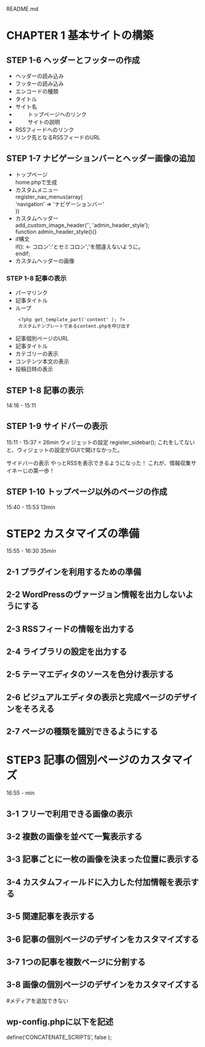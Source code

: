 README.md

# CHAPTER 1 基本サイトの構築
## STEP 1-6 ヘッダーとフッターの作成

 - <?php get_header(); ?>  
	ヘッダーの読み込み
 - <?php get_footer(); ?>  
	フッターの読み込み
 - <?php bloginfo('charset'); ?>  
	エンコードの種類
 - <?php bloginfo('name'); ?>  
	タイトル
 - <?php wp_title(); ?>  
	サイト名
 - <?php echo home_url(); ?>　　
	トップページへのリンク
 - <?php bloginfo('description' ); ?>　　
	サイトの説明
 - <?php bloginfo('rss2_url' ); ?>
	RSSフィードへのリンク
 - <?php bloginfo('template_url' ); ?>
	リンク先となるRSSフィードのURL

## STEP 1-7 ナビゲーションバーとヘッダー画像の追加
 - トップページ  
	home.phpで生成
 - カスタムメニュー  
	register_nav_menus(array(  
	'navigation' => 'ナビゲーションバー'  
	))
 - カスタムヘッダー  
	add_custom_image_header('', 'admin_header_style');  
	function admin_header_style(){}
 - if構文  
	if(): <- コロン':'とセミコロン';'を間違えないように。  
	endif;  
 - <?php  header_image();  ?>  
	カスタムヘッダーの画像

### STEP 1-8 記事の表示
 - <?php the_permalink(); ?>  
	パーマリンク
 - <?php the_title(); ?>  
	記事タイトル
 - ループ  
	<?php  if(have_posts()): while (have_posts()): the_post(); ?>  
		<?php get_template_part('content' ); ?>  
		カスタムテンプレートであるcontent.phpを呼び出す  
	<?php endwhile; endif; ?>  
 - 記事個別ページのURL  
	<?php the_permalink(); ?>
 - 記事タイトル  
 	<?php the_title(); ?>
 - カテゴリーの表示  
	<?php hte_category(''); ?>
 - コンテンツ本文の表示  
	<?php the_content( ); ?>
 - 投稿日時の表示  
	<?php get_the_date(); ?>

## STEP 1-8 記事の表示
14:16 - 15:11

## STEP 1-9 サイドバーの表示
15:11 - 15:37 = 26min
ウィジェットの設定
register_sidebar();
これをしてないと、ウィジェットの設定がGUIで開けなかった。

サイドバーの表示
やっとRSSを表示できるようになった！
これが、情報収集サイネーじの第一歩！

## STEP 1-10 トップページ以外のページの作成
15:40 - 15:53 13min

# STEP2 カスタマイズの準備
15:55 - 16:30 35min

## 2-1 プラグインを利用するための準備
## 2-2 WordPressのヴァージョン情報を出力しないようにする
## 2-3 RSSフィードの情報を出力する
## 2-4 ライブラリの設定を出力する
## 2-5 テーマエディタのソースを色分け表示する
## 2-6 ビジュアルエディタの表示と完成ページのデザインをそろえる
## 2-7 ページの種類を識別できるようにする

# STEP3 記事の個別ページのカスタマイズ
16:55 -  min
## 3-1 フリーで利用できる画像の表示
## 3-2 複数の画像を並べて一覧表示する
## 3-3 記事ごとに一枚の画像を決まった位置に表示する
## 3-4 カスタムフィールドに入力した付加情報を表示する
## 3-5 関連記事を表示する
## 3-6 記事の個別ページのデザインをカスタマイズする
## 3-7 1つの記事を複数ページに分割する
## 3-8 画像の個別ページのデザインをカスタマイズする

#メディアを追加できない
## wp-config.phpに以下を記述
define(‘CONCATENATE_SCRIPTS’, false );